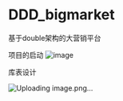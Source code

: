 # DDD_bigmarket
基于double架构的大营销平台

项目的启动
![image](https://github.com/user-attachments/assets/285a762f-d2ba-40fd-8f77-9c3bd5f223eb)


库表设计

![Uploading image.png…]()

